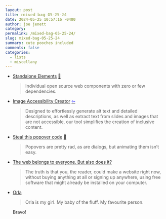 ```yaml
---
layout: post
title: 𝕞𝕚𝕩𝕖𝕕 𝕓𝕒𝕘 𝟘𝟝-𝟚𝟝-𝟚𝟜
date: 2024-05-25 10:57:16 -0400
author: joe jenett
category: 
permalink: /mixed-bag-05-25-24/
slug: mixed-bag-05-25-24
summary: cute pooches included
comments: false
categories:
  - lists
  - miscellany
---
```

<ul class="links">
	<li><a title="Standalone Elements" href="https://webcomponents.today/standalone-elements/">Standalone Elements</a> <a href="https://pinboard.in/u:roger">📌</a><blockquote><p>Individual open source web components with zero or few dependencies.</p></blockquote></li>
	<li><a title="Arizona State University" href="https://asuo-ai-labs.streamlit.app/Image_Accessibility">Image Accessibility Creator</a>  <a title="source" href="https://johnjohnston.info/blog/image-accessibility-creator-·-streamlit/"><span style="color:blue;">&#8678;</span></a><blockquote><p>Designed to effortlessly generate alt text and detailed descriptions, as well as extract text from slides and images that are not accessible, our tool simplifies the creation of inclusive content. </p></blockquote></li>
	<li><a title="Adam Argyle" href="https://nerdy.dev/steal-this-popover-starter-kit">Steal this popover code</a> <a href="https://pinboard.in/u:angusm">📌</a><blockquote><p>Popovers are pretty rad, as are dialogs, but animating them isn’t easy.</p></blockquote></li>
	<li><a title="Johanna-Mathilda" href="https://dead.garden/blog/the-web-belongs-to-everyone-but-also-does-it.html">The web belongs to everyone. But also does it?</a><blockquote><p>The truth is that you, the reader, could make a website right now, without buying anything at all or signing up anywhere, using free software that might already be installed on your computer.</p></blockquote></li>
	<li><a title="Frills" href="https://frills.dev/shrine/orla/">Orla</a><blockquote><p>Orla is my girl. My baby of the fluff. My favourite person.</p></blockquote>Bravo!</li>
</ul>
<a href="https://brid.gy/publish/mastodon"></a>